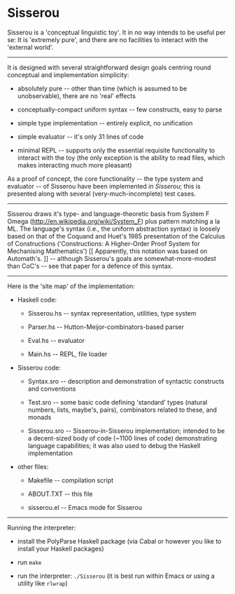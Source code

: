 Sisserou
========

Sisserou is a 'conceptual linguistic toy'. It in *no* way
intends to be useful per se: It is 'extremely pure', and
there are no facilities to interact with the 'external
world'.

------------------------------------------------------------

It is designed with several straightforward design goals
centring round conceptual and implementation simplicity:

- absolutely pure -- other than time (which is assumed to be
  unobservable), there are no 'real' effects

- conceptually-compact uniform syntax -- few constructs, easy
  to parse

- simple type implementation -- entirely explicit, no
  unification

- simple evaluator -- it's only 31 lines of code

- minimal REPL -- supports only the essential requisite
  functionality to interact with the toy (the only
  exception is the ability to read files, which makes
  interacting much more pleasant)

As a proof of concept, the core functionality -- the type
system and evaluator -- of Sisserou have been implemented
*in Sisserou*; this is presented along with several
(very-much-incomplete) test cases.

------------------------------------------------------------

Sisserou draws it's type- and language-theoretic basis from
System F Omega (http://en.wikipedia.org/wiki/System_F) plus
pattern matching a la ML. The language's syntax (i.e., the
uniform abstraction syntax) is loosely based on that of the
Coquand and Huet's 1985 presentation of the Calculus of
Constructions ('Constructions: A Higher-Order Proof System
for Mechanising Mathematics') [[ Apparently, this notation
was based on Automath's. ]] -- although Sisserou's goals are
somewhat-more-modest than CoC's -- see that paper for
a defence of this syntax.

------------------------------------------------------------

Here is the 'site map' of the implementation:

- Haskell code:

  - Sisserou.hs -- syntax representation, utilities, type 
    system

  - Parser.hs -- Hutton-Meijor-combinators-based parser

  - Eval.hs -- evaluator

  - Main.hs -- REPL, file loader

- Sisserou code:

  - Syntax.sro -- description and demonstration of syntactic
    constructs and conventions

  - Test.sro -- some basic code defining 'standard' types
    (natural numbers, lists, maybe's, pairs),
    combinators related to these, and monads

  - Sisserou.sro -- Sisserou-in-Sisserou implementation;
    intended to be a decent-sized body of
    code (~1100 lines of code) demonstrating
    language capabilities; it was also used
    to debug the Haskell implementation

- other files:

  - Makefile -- compilation script

  - ABOUT.TXT -- this file

  - sisserou.el -- Emacs mode for Sisserou

------------------------------------------------------------

Running the interpreter:

- install the PolyParse Haskell package (via Cabal or
  however you like to install your Haskell packages)

- run `make`

- run the interpreter: `./Sisserou` (it is best run within
  Emacs or using a utility like `rlwrap`)
